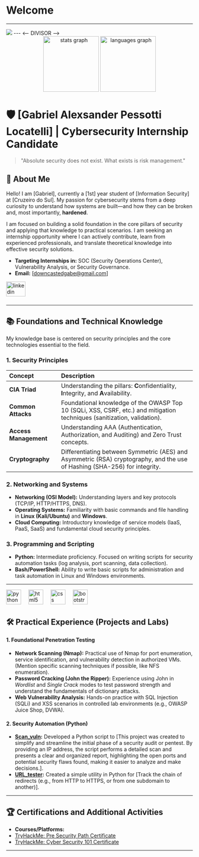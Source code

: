 # Welcome
---
<img src="https://giphy.com/gifs/matrix-cinematography-sk6yL9EGVeAcE">
---
<-- DIVISOR -->
<br clear="both">

<div align="center">
  <img src="https://github-readme-stats.vercel.app/api?username=DowncastedGabe&hide_title=false&hide_rank=false&show_icons=true&include_all_commits=true&count_private=true&disable_animations=false&theme=blue-green&locale=en&hide_border=false&order=1" height="150" alt="stats graph"  />
  <img src="https://github-readme-stats.vercel.app/api/top-langs?username=DowncastedGabe&locale=en&hide_title=false&layout=compact&card_width=320&langs_count=5&theme=blue-green&hide_border=false&order=2" height="150" alt="languages graph"  />
</div>

# 🛡️ [Gabriel Alexsander Pessotti Locatelli] | Cybersecurity Internship Candidate

> "Absolute security does not exist. What exists is risk management."

## 🚀 About Me

Hello! I am [Gabriel], currently a [1st] year student of [Information Security] at [Cruzeiro do Sul]. My passion for cybersecurity stems from a deep curiosity to understand how systems are built—and how they can be broken and, most importantly, **hardened**.

I am focused on building a solid foundation in the core pillars of security and applying that knowledge to practical scenarios. I am seeking an internship opportunity where I can actively contribute, learn from experienced professionals, and translate theoretical knowledge into effective security solutions.

* **Targeting Internships in:** SOC (Security Operations Center), Vulnerability Analysis, or Security Governance.
* **Email:** [downcastedgabe@gmail.com]
<div align="left">
  <a href="https://www.linkedin.com/in/downcastedgabe/" target="_blank">
    <img src="https://raw.githubusercontent.com/maurodesouza/profile-readme-generator/master/src/assets/icons/social/linkedin/default.svg" width="52" height="40" alt="linkedin logo"  />
  </a>
</div>

###
---

## 📚 Foundations and Technical Knowledge

My knowledge base is centered on security principles and the core technologies essential to the field.

### 1. Security Principles

| Concept | Description |
| :--- | :--- |
| **CIA Triad** | Understanding the pillars: **C**onfidentiality, **I**ntegrity, and **A**vailability. |
| **Common Attacks** | Foundational knowledge of the OWASP Top 10 (SQLi, XSS, CSRF, etc.) and mitigation techniques (sanitization, validation). |
| **Access Management** | Understanding AAA (Authentication, Authorization, and Auditing) and Zero Trust concepts. |
| **Cryptography** | Differentiating between Symmetric (AES) and Asymmetric (RSA) cryptography, and the use of Hashing (SHA-256) for integrity. |

### 2. Networking and Systems

* **Networking (OSI Model):** Understanding layers and key protocols (TCP/IP, HTTP/HTTPS, DNS).
* **Operating Systems:** Familiarity with basic commands and file handling in **Linux (Kali/Ubuntu)** and **Windows**.
* **Cloud Computing:** Introductory knowledge of service models (IaaS, PaaS, SaaS) and fundamental cloud security principles.

### 3. Programming and Scripting

* **Python:** Intermediate proficiency. Focused on writing scripts for security automation tasks (log analysis, port scanning, data collection).
* **Bash/PowerShell:** Ability to write basic scripts for administration and task automation in Linux and Windows environments.

---
<div align="left">
  <img src="https://cdn.jsdelivr.net/gh/devicons/devicon/icons/python/python-original.svg" height="40" alt="python logo"  />
  <img width="12" />
  <img src="https://cdn.jsdelivr.net/gh/devicons/devicon/icons/html5/html5-original.svg" height="40" alt="html5 logo"  />
  <img width="12" />
  <img src="https://cdn.jsdelivr.net/gh/devicons/devicon/icons/css3/css3-original.svg" height="40" alt="css logo"  />
  <img width="12" />
  <img src="https://cdn.jsdelivr.net/gh/devicons/devicon/icons/bootstrap/bootstrap-original.svg" height="40" alt="bootstrap logo"  />
</div>

###

## 🛠️ Practical Experience (Projects and Labs)


#### 1. Foundational Penetration Testing

* **Network Scanning (Nmap):** Practical use of Nmap for port enumeration, service identification, and vulnerability detection in authorized VMs. (Mention specific scanning techniques if possible, like NFS enumeration).
* **Password Cracking (John the Ripper):** Experience using John in *Wordlist* and *Single Crack* modes to test password strength and understand the fundamentals of dictionary attacks.
* **Web Vulnerability Analysis:** Hands-on practice with SQL Injection (SQLi) and XSS scenarios in controlled lab environments (e.g., OWASP Juice Shop, DVWA).

#### 2. Security Automation (Python)

* **[Scan_vuln](https://github.com/DowncastedGabe/Scan_vuln):** Developed a Python script to [This project was created to simplify and streamline the initial phase of a security audit or pentest. By providing an IP address, the script performs a detailed scan and presents a clear and organized report, highlighting the open ports and potential security flaws found, making it easier to analyze and make decisions.].
* **[URL_tester](https://github.com/DowncastedGabe/URLTester):** Created a simple utility in Python for [Track the chain of redirects (e.g., from HTTP to HTTPS, or from one subdomain to another)].

---



## 🏆 Certifications and Additional Activities

* **Courses/Platforms:**
* [TryHackMe: Pre Security Path Certificate](https://tryhackme.com/certificate/THM-ACXONHLOKI)
* [TryHackMe: Cyber Security 101 Certificate](https://tryhackme-certificates.s3-eu-west-1.amazonaws.com/THM-RMG4KUBQDC.pdf)

---
